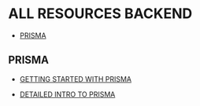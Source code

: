 # ALL RESOURCES BACKEND

- [PRISMA](#prisma)

## PRISMA

- [GETTING STARTED WITH PRISMA](https://medium.com/@maxheadway/getting-started-with-prisma-df9e4536bed7)

- [DETAILED INTRO TO PRISMA](https://dev.to/sammaji/detailed-introduction-to-prisma-orm-nm2)
